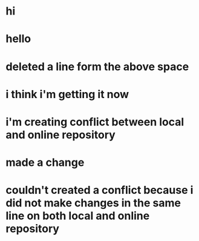 # hi

# hello



# deleted a line form the above space


# i think i'm getting it now


# i'm creating conflict between local and online repository
# made a change

# couldn't created a conflict because i did not make changes in the same line on both local and online repository

